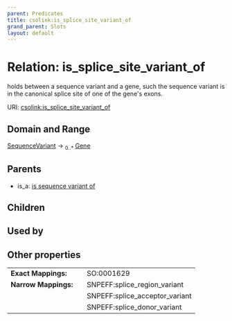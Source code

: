 ```yaml
---
parent: Predicates
title: csolink:is_splice_site_variant_of
grand_parent: Slots
layout: default
---
```


# Relation: is_splice_site_variant_of


holds between a sequence variant and a gene, such the sequence variant is in the canonical splice site of one of the gene's exons.

URI: [csolink:is_splice_site_variant_of](https://w3id.org/csolink/vocab/is_splice_site_variant_of)

## Domain and Range

[SequenceVariant](SequenceVariant.md) ->  <sub>0..*</sub> [Gene](Gene.md)

## Parents

 *  is_a: [is sequence variant of](is_sequence_variant_of.md)

## Children


## Used by


## Other properties

|  |  |  |
| --- | --- | --- |
| **Exact Mappings:** | | SO:0001629 |
| **Narrow Mappings:** | | SNPEFF:splice_region_variant |
|  | | SNPEFF:splice_acceptor_variant |
|  | | SNPEFF:splice_donor_variant |

